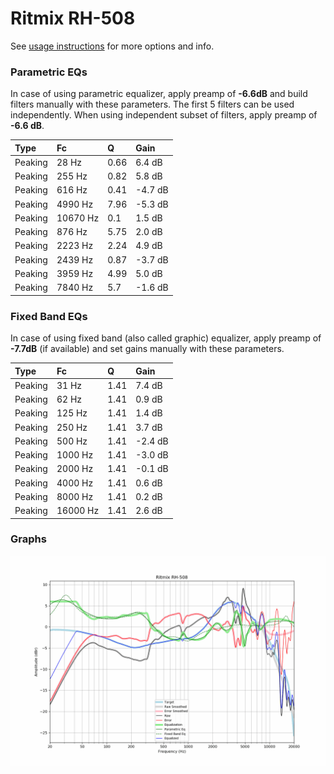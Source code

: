 # Ritmix RH-508
See [usage instructions](https://github.com/jaakkopasanen/AutoEq#usage) for more options and info.

### Parametric EQs
In case of using parametric equalizer, apply preamp of **-6.6dB** and build filters manually
with these parameters. The first 5 filters can be used independently.
When using independent subset of filters, apply preamp of **-6.6 dB**.

| Type    | Fc       |    Q | Gain    |
|:--------|:---------|:-----|:--------|
| Peaking | 28 Hz    | 0.66 | 6.4 dB  |
| Peaking | 255 Hz   | 0.82 | 5.8 dB  |
| Peaking | 616 Hz   | 0.41 | -4.7 dB |
| Peaking | 4990 Hz  | 7.96 | -5.3 dB |
| Peaking | 10670 Hz | 0.1  | 1.5 dB  |
| Peaking | 876 Hz   | 5.75 | 2.0 dB  |
| Peaking | 2223 Hz  | 2.24 | 4.9 dB  |
| Peaking | 2439 Hz  | 0.87 | -3.7 dB |
| Peaking | 3959 Hz  | 4.99 | 5.0 dB  |
| Peaking | 7840 Hz  | 5.7  | -1.6 dB |

### Fixed Band EQs
In case of using fixed band (also called graphic) equalizer, apply preamp of **-7.7dB**
(if available) and set gains manually with these parameters.

| Type    | Fc       |    Q | Gain    |
|:--------|:---------|:-----|:--------|
| Peaking | 31 Hz    | 1.41 | 7.4 dB  |
| Peaking | 62 Hz    | 1.41 | 0.9 dB  |
| Peaking | 125 Hz   | 1.41 | 1.4 dB  |
| Peaking | 250 Hz   | 1.41 | 3.7 dB  |
| Peaking | 500 Hz   | 1.41 | -2.4 dB |
| Peaking | 1000 Hz  | 1.41 | -3.0 dB |
| Peaking | 2000 Hz  | 1.41 | -0.1 dB |
| Peaking | 4000 Hz  | 1.41 | 0.6 dB  |
| Peaking | 8000 Hz  | 1.41 | 0.2 dB  |
| Peaking | 16000 Hz | 1.41 | 2.6 dB  |

### Graphs
![](./Ritmix%20RH-508.png)